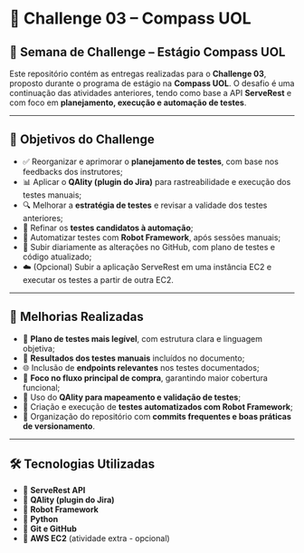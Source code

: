 # 🚀 Challenge 03 – Compass UOL

## 📅 Semana de Challenge – Estágio Compass UOL

Este repositório contém as entregas realizadas para o **Challenge 03**, proposto durante o programa de estágio na **Compass UOL**. O desafio é uma continuação das atividades anteriores, tendo como base a API **ServeRest** e com foco em **planejamento, execução e automação de testes**.

---

## 📌 Objetivos do Challenge

- ✅ Reorganizar e aprimorar o **planejamento de testes**, com base nos feedbacks dos instrutores;
- 📊 Aplicar o **QAlity (plugin do Jira)** para rastreabilidade e execução dos testes manuais;
- 🔍 Melhorar a **estratégia de testes** e revisar a validade dos testes anteriores;
- 🧪 Refinar os **testes candidatos à automação**;
- 🤖 Automatizar testes com **Robot Framework**, após sessões manuais;
- 📁 Subir diariamente as alterações no GitHub, com plano de testes e código atualizado;
- ☁️ (Opcional) Subir a aplicação ServeRest em uma instância EC2 e executar os testes a partir de outra EC2.

---

## 🔧 Melhorias Realizadas

- 📄 **Plano de testes mais legível**, com estrutura clara e linguagem objetiva;
- 🧪 **Resultados dos testes manuais** incluídos no documento;
- 🌐 Inclusão de **endpoints relevantes** nos testes documentados;
- 🎯 **Foco no fluxo principal de compra**, garantindo maior cobertura funcional;
- 📌 Uso do **QAlity para mapeamento e validação de testes**;
- 🤖 Criação e execução de **testes automatizados com Robot Framework**;
- 🔀 Organização do repositório com **commits frequentes e boas práticas de versionamento**.

---

## 🛠 Tecnologias Utilizadas

- 🔹 **ServeRest API**
- 🔹 **QAlity (plugin do Jira)**
- 🔹 **Robot Framework**
- 🔹 **Python**
- 🔹 **Git e GitHub**
- 🔹 **AWS EC2** (atividade extra - opcional)